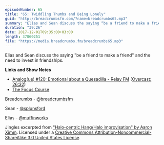 ```yaml
---
episodeNumber: 65
title: "65: Twiddling Thumbs and Being Lonely"
guid: "http://breadcrumbsfm.com/?name=breadcrumbs65.mp3"
summary: "Elias and Sean discuss the saying “be a friend to make a friend” and the need to invest in friendships."
duration: "39:26"
date: 2017-12-01T09:35:00+03:00
length: 37860251
file: "https://media.breadcrumbs.fm/breadcrumbs65.mp3"
---
```

Elias and Sean discuss the saying "be a friend to make a friend" and the need to invest in friendships.

**Links and Show Notes** 
- [Analog(ue) #120: Emotional about a Quesadilla - Relay FM](http://relay.fm/analogue/120) ([Overcast: 26:32](https://overcast.fm/+DAvKdivcs/26:32))
- [The Focus Course](https://thefocuscourse.com/)

Breadcrumbs - [@breadcrumbsfm](https://twitter.com/breadcrumbsfm)

Sean - [@splunsford](https://twitter.com/splunsford)

Elias - [@muffinworks](https://twitter.com/muffinworks)

Jingles excerpted from [ "Halo-centric Hang/Halo improvisation" by Aaron Ximm](http://freemusicarchive.org/music/aaron_ximm/handpans_and_the_hang/). Licensed under a [Creative Commons Attribution-Noncommercial-ShareAlike 3.0 United States License](http://creativecommons.org/licenses/by-nc-sa/3.0/us/).